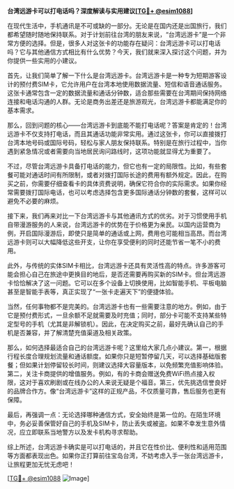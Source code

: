 **台湾远游卡可以打电话吗？深度解读与实用建议[[TG💪+ @esim1088](https://t.me/s/esim1088)]**

在现代生活中，手机通讯是不可或缺的一部分。无论是在国内还是出国旅行，我们都希望随时随地保持联系。对于计划前往台湾的朋友来说，“台湾远游卡”是一个非常方便的选择。但是，很多人对这张卡的功能存在疑问：台湾远游卡可以打电话吗？它与其他通信方式相比有什么优势？今天，我们就来深入探讨这个问题，并为你提供一些实用的小建议。

首先，让我们简单了解一下什么是台湾远游卡。台湾远游卡是一种专为短期游客设计的预付费SIM卡，它允许用户在台湾本地使用数据流量、短信和语音通话服务。这张卡通常包含一定的数据流量和通话分钟数，适合那些需要在台湾期间保持网络连接和电话沟通的人群。无论是商务出差还是旅游观光，台湾远游卡都能满足你的基本需求。

那么，回到问题的核心——台湾远游卡到底能不能打电话呢？答案是肯定的！台湾远游卡不仅支持打电话，而且其通话功能非常实用。通过这张卡，你可以直接拨打台湾本地号码或国际号码，轻松与家人朋友保持联系。特别是在旅行过程中，当你遇到紧急情况或者需要向当地居民询问路线时，这项功能就显得尤为重要了。

不过，尽管台湾远游卡具备打电话的能力，但它也有一定的局限性。比如，有些套餐可能对通话时间有所限制，或者对拨打国际长途的费用有额外规定。因此，在购买之前，你需要仔细查看卡的具体资费说明，确保它符合你的实际需求。如果你经常需要拨打国际电话，也可以考虑选择包含更多国际通话分钟数的套餐，这样可以避免不必要的麻烦。

接下来，我们再来对比一下台湾远游卡与其他通讯方式的优劣。对于习惯使用手机自带漫游服务的人来说，台湾远游卡的优势在于价格更为亲民。以国内运营商为例，开启国际漫游后，即使只是简单的通话或上网，费用也可能相当高昂。而台湾远游卡则可以大幅降低这些开支，让你在享受便利的同时还能节省一笔不小的费用。

此外，与传统的实体SIM卡相比，台湾远游卡还具有灵活性高的特点。许多游客可能会担心自己在旅途中更换目的地后，是否还需要再购买新的SIM卡。但台湾远游卡恰恰解决了这一问题。它可以在多个设备上切换使用，比如智能手机、平板电脑甚至是智能手表等，真正实现了“一张卡走遍天下”的便捷体验。

当然，任何事物都不是完美的。台湾远游卡也有一些需要注意的地方。例如，由于它是预付费形式，一旦余额不足就需要及时充值；同时，部分卡可能不支持某些特定型号的手机（尤其是非解锁机）。因此，在决定购买之前，最好先确认自己的手机是否兼容，并了解清楚充值渠道及相关政策。

那么，如何选择最适合自己的台湾远游卡呢？这里给大家几点小建议。第一，根据行程长度合理规划流量和通话额度。如果你只是短暂停留几天，可以选择基础版套餐；但如果计划停留较长时间，则建议选择大容量版本，以免频繁充值影响体验。第二，关注卡商提供的增值服务。例如，有的卡商会赠送免费WiFi热点接入权限，这对于喜欢刷剧或在线办公的人来说无疑是个福音。第三，优先挑选信誉良好的品牌合作方。像“台湾远游卡”这样的正规产品，不仅质量可靠，售后服务也更有保障。

最后，再强调一点：无论选择哪种通信方式，安全始终是第一位的。在陌生环境中，务必妥善保管好自己的手机及SIM卡，防止丢失或被盗。如果不幸发生意外情况，应立即联系当地警方以及发卡机构寻求帮助。

综上所述，台湾远游卡确实是可以打电话的，并且它在性价比、便利性和适用范围等方面都表现出色。如果你正打算前往宝岛台湾，不妨考虑入手一张台湾远游卡，让旅程更加无忧无虑吧！

[[TG💪+ @esim1088](https://t.me/s/esim1088) ![Image](https://i.postimg.cc/4NQfJmqS/Snipaste-2025-05-13-00-14-12.png)]